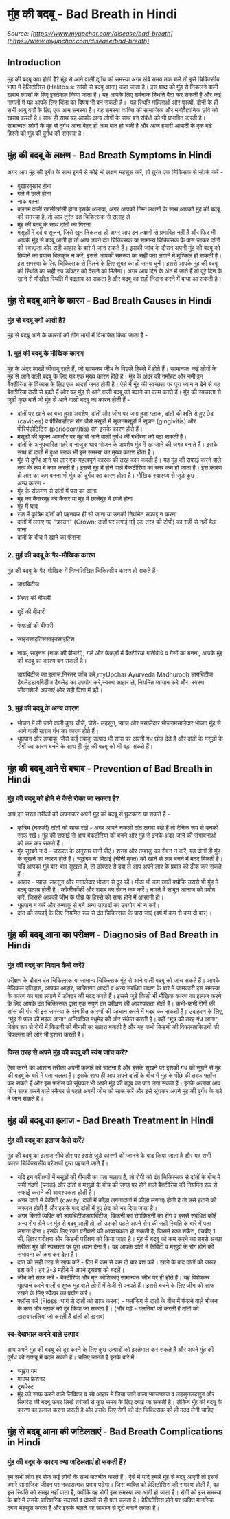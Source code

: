 # मुंह की बदबू - Bad Breath in Hindi
_Source: [https://www.myupchar.com/disease/bad-breath](https://www.myupchar.com/disease/bad-breath)_

## Introduction
मुंह की बदबू क्या होती है?
मुंह से आने वाली दुर्गंध की समस्या अगर लंबे समय तक चले तो इसे चिकित्सीय भाषा में हेलिटोसिस (Halitosis: सांसों से बदबू आना) कहा जाता है। इस शब्द को मुंह से निकलने वाली खराब श्वासों के लिए इस्तेमाल किया जाता है। यह आपके लिए शर्मनाक स्थिति पैदा कर सकती है और कई मामलों में यह आपके लिए चिंता का विषय भी बन सकती है। 
यह स्थिति महिलाओं और पुरूषों, दोनों के ही सभी आयु वर्गों के लिए एक आम समस्या है। यह समस्या व्यक्ति की सामाजिक और मनोवैज्ञानिक छवि को खराब करती है। साथ ही साथ यह आपके अन्य लोगों के साथ बने संबंधों को भी प्रभावित करती है। सामान्यतः लोगों के मुंह से दुर्गंध आना बेहद ही आम बात हो चली है और आज हमारी आबादी के एक बड़े हिस्से को मुंह की दुर्गंध की समस्या है।

## मुंह की बदबू के लक्षण - Bad Breath Symptoms in Hindi
अगर आप मुंह की दुर्गंध के साथ इनमें से कोई भी लक्षण महसूस करें, तो तुरंत एक चिकिसक से संपर्क करें -
- बुखारबुखार होना
- गले में छाले होना
- नाक बहना
- बलगम वाली खांसीखांसी होना
इसके अलावा, अगर आपको निम्न लक्षणों के साथ आपको मुंह की बदबू की समस्या है, तो आप तुरंत दंत चिकित्सक से सलाह ले -
- मुंह की बदबू के साथ दांतों का गिरना
- मसूड़ों में दर्द व सूजन, जिसे खून निकलता हो
अगर आप इन लक्षणों से प्रभावित नहीं हैं और फिर भी आपके मुंह से बदबू आती हो तो आप अपने दंत चिकित्सक या सामान्य चिकित्सक के पास जाकर दांतों की स्वच्छता और सही आहार के बारे में जान सकते हैं।
इसकी जांच के दौरान अपनी मुंह की बदबू को छिपाने का प्रयास बिलकुल न करें, इससे आपकी समस्या का सही पता लगाने में मुश्किल हो सकती है। इस समस्या के लिए चिकित्सक से मिलने के लिए सुबह का ही समय चुनें। इससे आपके मुंह की बदबू की स्थिति का सही रुप डॉक्टर को देखने को मिलेगा। अगर आप दिन के अंत में जाते हैं तो पूरे दिन के खाने से मौखील स्थिति में बदलाव आ सकता है और बदबू का सही निदान करने में बाधा आ सकती है।

## मुंह से बदबू आने के कारण - Bad Breath Causes in Hindi
### मुंह से बदबू क्यों आती है?
मुंह से बदबू आने के कारणों को तीन भागों में विभाजित किया जाता है -
### 1. मुहं की बदबू के मौखिक कारण
मुंह के अंदर लाखों जीवाणु रहते हैं, जो खासकर जीभ के पिछले हिस्से में होते हैं। सामान्यतः कई लोगों के मुंह से आने वाली बदबू के लिए यह एक मुख्य कारण होेते हैं। मुंह के अंदर की गर्माहट और नमी इन बैक्टीरिया के विकास के लिए एक आदर्श जगह होती है। ऐसे में मुंह की स्वच्छता पर पूरा ध्यान न देने से यह बैक्टीरिया तेजी से बढ़ते हैं और यह मुंह से आने वाली बदबू को बढ़ाने का काम करते हैं।
मुंह की स्वच्छता से जुड़ी कुछ बातें जो मुंह से आने वाली बदबू का कारन होती हैं -
- दांतों पर खाने का बचा हुआ अवशेष, दांतों और जीभ पर जमा हुआ प्लाक, दांतों की क्षति से हुए छेद (cavities) व पीरियडोंटल रोग जैसे मसूड़ों में सूजनमसूड़ों में सूजन (gingivitis) और पीरियंडोटिटिस (periodontitis) रोग इसके कारण होते हैं।
- मसूड़ों की सूजन आमतौर पर मुंह से आने वाली दुर्गंध की गंभीरता को बढ़ा सकती है।
- दांतों के अनुपचारित गहरे व नाजुक घाव भोजन के अवशेष मुंह में रह जाने की जगह बनाते हैं। इसके साथ ही दांतों में हुआ प्लाक भी इस समस्या का मुख्य कारण होता है।
- मुंह से दुर्गंध आने पर लार एक महत्वपूर्ण कारक की तरह काम करती है। यह मुंह की सफाई करने वाले तत्व के रूप मे काम करती है। इससे मुंह में होने वाले बैकटीरिया का स्तर कम हो जाता है। इस कारण ही लार का कम बनना भी मुंह की दुर्गंध का कारण होता है।
मौखिक स्वास्थ्य से जुड़े कुछ अन्य कारण -
- मुंह के संक्रमण से दांतों में पस का आना
- मुंह का कैंसरमुंह का कैंसर या मुंह में छालेमुंह में छाले होना
- मुंह में घाव
- रात में कृत्रिम दांतों को पहनकर ही सो जाना या उनकी नियमित सफाई न करना
- दांतों में लगाए गए "क्राउन" (Crown; दांतों पर लगाई गई एक तरह की टोपी) का सही से नहीं बैठा पाना
- दांतों के बीच में खाने का फंसना
### 2. मुहं की बदबू के गैर-मौखिक कारण
मुंह की बदबू के गैर-मौखिक में निम्नलिखित चिकित्सीय कारण हो सकते हैं -
- डायबिटीज
- जिगर की बीमारी
- गुर्दे की बीमारी
- फेफड़ों की बीमारी
- साइनसाइटिससाइनसाइटिस
- नाक, साइनस (नाक की बीमारी), गले और फेफड़ों में बैक्टीरिया गतिविधि व गैसों का बनना, आपके मुंह की बदबू का कारण बन सकती है।

	डायबिटीज का इलाज:निरंतर जाँच करे,myUpchar Ayurveda Madhurodh डायबिटीज टैबलेटडायबिटीज टैबलेट का उपयोग करे,स्वस्थ आहार ले, नियमित व्यायाम करे और  स्वस्थ जीवनशैली अपनाएं और सही दिशा में बढ़ें।
### 3. मुहं की बदबू के अन्य कारण
- भोजन में ली जाने वाली कुछ चीजें, जैसे- लहसुन, प्याज और मसालेदार भोजनमसालेदार भोजन मुंह से आने वाली खराब गंध का कारण होते हैं।
- धूम्रपान और तम्बाकू, जैसे कई तंबाकू उत्पाद भी सांस पर अपनी गंध छोड़ देते हैं और दांतों के मसूड़ों के रोगों का कारण बनने के साथ ही मुंह की बदबू को भी बढ़ा सकते हैं।

## मुंह की बदबू आने से बचाव - Prevention of Bad Breath in Hindi
### मुंह की बदबू को होने से कैसे रोका जा सकता है?
आप इन सरल तरीकों को अपनाकर अपने मुंह की बदबू से छुटकारा पा सकते हैं -
- कृत्रिम (नकली) दांतों को साफ रखें - अगर आपने नकली दांत लगवा रखे हैं तो दैनिक रूप से उनको साफ रखें। मुंह की सफाई से आप बैकटीरिया को बनने और मुंह से इनके अंदर जाने की संभावनाओं को कम कर सकते हैं।
- मुंह सूखने न दें - जरूरत के अनुसार पानी पीएं। शराब और तम्बाकू का सेवन न करें, यह दोनों ही मुंह के सूखने का कारण होते हैं। च्युइंगम या मिठाई (चीनी मुक्त) को खाने से लार बनने में मदद मिलती है। यदि आपका मुंह बार-बार सूखता है, तो डॉक्टर से दवा ले आप अपने लार के प्रवाह को ठीक कर सकते हैं।
- आहार - प्याज, लहसुन और मसालेदार भोजन से दूर रहें। मीठा भी कम खातें क्योंकि उससे भी मुंह में बदबू उत्पन्न होती है। कॉफीकॉफी और शराब का सेवन कम करें। नाश्ते में साबुत आनाज को प्रयोग करें, जिससे आपकी जीभ के पीछे के हिस्से को साफ होने में आसानी हो।
- धूम्रपान न करें और तम्बाकू से बने अन्य उत्पादों का उपयोग भी न करें।
- दांत की सफाई के लिए नियमित रूप से दंत चिकित्सक के पास जाएं (वर्ष में कम से कम दो बार)।

## मुंह की बदबू आना का परीक्षण - Diagnosis of Bad Breath in Hindi
### मुंह की बदबू का निदान कैसे करें?
परीक्षण के दौरान दंत चिकित्सक या सामान्य चिकित्सक मुंह से आने वाली बदबू को जांच सकते हैं। आपके मेडिकल इतिहास, आपका आहार, व्यक्तिगत आदतें व अन्य संबंधित लक्षण के बारे में जामकारी इस समस्या के कारण का पता लगाने में डॉक्टर की मदद करते हैं।
इससे जुड़े किसी भी मौखिक कारण का इलाज करने के लिए आपके दंत चिकित्सक द्वारा एक संपूर्ण दंत परीक्षण की आवश्यकता होती है।
कभी-कभी रोगी की सांस की गंध भी इस समस्या के संभावित कारणों की पहचान करने में मदद कर सकती है। उदाहरण के लिए, "मुंह से फल की महक आना" अनियंत्रित मधुमेह की ओर संकेत करती है। वहीं "मूत्र की तरह गंध आना", विशेष रूप से रोगी में किडनी की बीमारी का खतरा बताती है और यह कभी किडनी की विफलताकिडनी की विफलता की ओर भी इशारा करती है।
### किस तरह से अपने मुंह की बदबू की स्वंय जांच करें?
ऐसा करने का आसान तरीका अपनी कलाई को चाटना है और इसके सूखने पर इसकी गंध को सूंघने से मुंह की बदबू के बारे में पता चलता है। इसके साथ ही आप अपने दांतों के बीच में मुंह के पीछे की तरफ फ्लॉस कर सकते हैं और इस फ्लॉस को सूंघकर भी अपने मुंह की बदूब का पता लगा सकते हैं। इनके अलावा आप जीभ साफ करने वाले स्कैपर से पहले अपनी जीभ को साफ करें और इसे सूंघकर अपने मुंह की दुर्गंध के बारे में जान सकते हैं।

## मुंह की बदबू का इलाज - Bad Breath Treatment in Hindi
### मुंह की बदबू का इलाज कैसे करें?
मुंह की बदबू का इलाज सीधे तौर पर इससे जुड़े कारणों को जानने के बाद किया जाता है और यह सभी कारण चिकित्यसीय परीक्षणों द्वारा पहचाने जाते हैं।
- यदि इन परीक्षणों में मसूढ़ों की बीमारी का पता चलता है, तो रोगी को दंत चिकित्सक से दांतों के बीच में जमी गंदगी (प्लाक) और दांतों व मसूढ़ों के बीच की जगह पर होने वाले बैक्टीरिया की नियमित रूप से सफाई कराने की आवश्यकता होती है।
- अगर दांतों में कैविटी (cavity; दांतों में कीड़ा लगनादांतों में कीड़ा लगना) होती है तो उसे हटाने की जरूरत होती है और इसके बाद दांतों में हुए छेद को भर दिया जाता है।
- अगर किसी व्यक्ति को डायबिटीजडायबिटीज, किडनी का रोगकिडनी का रोग व इससे संबंधित कोई अन्य रोग होने पर मुंह से बदबू आती हो, तो उसको पहले अपने रोग की सही स्थिति के बारे में पता लगाना होगा। इसके लिए रक्त परीक्षणों की आवश्यकता हो सकती है, जिसमें रक्त शर्करा, एचबीए 1 सी, लिवर परीक्षण और किडनी परीक्षण को किया जाता है।
मुंह से बदबू को कम करने का सबसे अच्छा तरीका मुंह की स्वच्छता पर पूरा ध्यान देना है। यह आपके दांतों में कैविटी व मसूढ़ों के रोग होने की संभावना को कम कर देता है।
- दांत को सही तरह से साफ करें - दिन में कम से कम दो बार ब्रश करें। खाने के बाद दांतों को जरूर ब्रश करें। हर 2-3 महीने में अपने टूथब्रश को बदलें।
- जीभ को साफ करें - बैक्टीरिया और मृत कोशिकाएं सामान्यतः जीभ पर ही होते हैं। यह विशेषकर धूम्रपान करने वालों व शुष्क मुंह वाले लोगों में तेजी से पनपते हैं। इससे बचने के लिए जीभ को साफ रखने के लिए स्कैपर का प्रयोग करें।
- फ्लॉस करें (Floss; धागे से दांतों को साफ करना) - फ्लॉसिंग से दांतों के बीच में फंसने वाले भोजन के कण और प्लाक को दूर किया जा सकता है।
(और पढ़ें - गलतियां जो करती हैं दांतों को ख़राबगलतियां जो करती हैं दांतों को ख़राब)
### स्व-देखभाल करने वाले उत्पाद
आप अपने मुंह की बदबू को दूर करने के लिए कुछ उत्पादों को इस्तेमाल कर सकते हैं और अपने मुंह की दुर्गंध को खशबू में बदल सकते हैं। चलिए जानते हैं इनके बारे में
- च्युइंग गम
- माउथ फ्रेशनर
- टूथपेस्ट
- मुंह को साफ करने वाले लिक्विड व स्प्रे
आहार में लिया जाने वाला प्याजप्याज व लहसुनलहसुन और सिगरेट की बदबू ऊपर लिखे तरीकों से कुछ समय के लिए दबाई जा सकती है। लेकिन मुँह की बदबू के कारण का इलाज करना ज़रूरी है और इसके लिए रोगी को दंत चिकित्सक की ही मदद लेनी चाहिए।

## मुंह से बदबू आना की जटिलताएं - Bad Breath Complications in Hindi
### मुंह की बदूब के कारण क्या जटिलताएं हो सकती हैं?
हम सभी लोग हर रोज कई लोगों के साथ बातचीत करते हैं। ऐसे में यदि हमारे मुंह से बदबू आएगी तो इससे हमारे सामाजिक जीवन पर नकारात्मक प्रभाव पड़ेगा। जिस व्यक्ति को हेलिटोसिस की समस्या होती है, वह इस स्थिति को समझ नहीं पाता है, क्योंकि वह रोगी इस समस्या का आदी हो जाता है। रोगी को इस समस्या के बारे में उसके पारिवारिक सदस्यों व दोस्तों से ही पता चलता है। हेलिटोसिस होने पर व्यक्ति मानसिक दबाव महसूस करता है और इसके चलते वह सामाज से दूरी बनाने लगता है।

